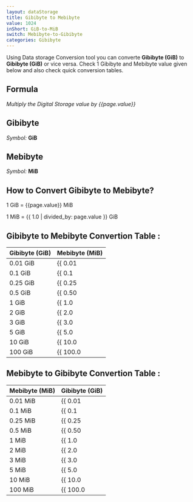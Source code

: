 ```yaml
---
layout: dataStorage
title: Gibibyte to Mebibyte
value: 1024
inShort: GiB-to-MiB
switch: Mebibyte-to-Gibibyte
categories: Gibibyte
---
```


Using Data storage Conversion tool you can converte **Gibibyte (GiB)** to **Gibibyte (GiB)** or vice versa. Check 1 Gibibyte and Mebibyte value given below and also check quick conversion tables.

## Formula
*Multiply the Digital Storage value by {{page.value}}*

## Gibibyte
*Symbol:* **GiB**

## Mebibyte
*Symbol:* **MiB**

## How to Convert Gibibyte to Mebibyte?

1 GiB = {{page.value}} MiB

1 MiB = {{ 1.0 | divided_by: page.value }} GiB


## Gibibyte to Mebibyte Convertion Table :

| Gibibyte (GiB) | Mebibyte (MiB) |
| ---- | ---- |
| 0.01 GiB | {{ 0.01 | times: page.value | round: 12 }} MiB |
| 0.1 GiB | {{ 0.1 | times: page.value | round: 12 }} MiB |
| 0.25 GiB | {{ 0.25 | times: page.value | round: 12 }} MiB |
| 0.5 GiB | {{ 0.50 | times: page.value | round: 12 }} MiB |
| 1 GiB | {{ 1.0 | times: page.value | round: 12 }} MiB |
| 2 GiB | {{ 2.0 | times: page.value | round: 12 }} MiB |
| 3 GiB | {{ 3.0 | times: page.value | round: 12 }} MiB |
| 5 GiB | {{ 5.0 | times: page.value | round: 12 }} MiB |
| 10 GiB | {{ 10.0 | times: page.value | round: 12 }} MiB |
| 100 GiB | {{ 100.0 | times: page.value | round: 12 }} MiB |

## Mebibyte to Gibibyte Convertion Table :

| Mebibyte (MiB) | Gibibyte (GiB) |
| ---- | ---- |
| 0.01 MiB | {{ 0.01 | divided_by: page.value | round: 12 }} GiB |
| 0.1 MiB | {{ 0.1 | divided_by: page.value | round: 12 }} GiB |
| 0.25 MiB | {{ 0.25 | divided_by: page.value | round: 12 }} GiB |
| 0.5 MiB | {{ 0.50 | divided_by: page.value | round: 12 }} GiB |
| 1 MiB | {{ 1.0 | divided_by: page.value | round: 12 }} GiB |
| 2 MiB | {{ 2.0 | divided_by: page.value | round: 12 }} GiB |
| 3 MiB | {{ 3.0 | divided_by: page.value | round: 12 }} GiB |
| 5 MiB | {{ 5.0 | divided_by: page.value | round: 12 }} GiB |
| 10 MiB | {{ 10.0 | divided_by: page.value | round: 12 }} GiB |
| 100 MiB | {{ 100.0 | divided_by: page.value | round: 12 }} GiB |


<script>
document.getElementById('selectInput')[13].selected = true
document.getElementById('selectOutput')[9].selected = true
</script>

